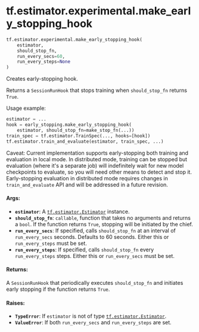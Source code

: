 <div itemscope itemtype="http://developers.google.com/ReferenceObject">
<meta itemprop="name" content="tf.estimator.experimental.make_early_stopping_hook" />
<meta itemprop="path" content="Stable" />
</div>

# tf.estimator.experimental.make_early_stopping_hook

``` python
tf.estimator.experimental.make_early_stopping_hook(
    estimator,
    should_stop_fn,
    run_every_secs=60,
    run_every_steps=None
)
```

Creates early-stopping hook.

Returns a `SessionRunHook` that stops training when `should_stop_fn` returns
`True`.

Usage example:

```python
estimator = ...
hook = early_stopping.make_early_stopping_hook(
    estimator, should_stop_fn=make_stop_fn(...))
train_spec = tf.estimator.TrainSpec(..., hooks=[hook])
tf.estimator.train_and_evaluate(estimator, train_spec, ...)
```

Caveat: Current implementation supports early-stopping both training and
evaluation in local mode. In distributed mode, training can be stopped but
evaluation (where it's a separate job) will indefinitely wait for new model
checkpoints to evaluate, so you will need other means to detect and stop it.
Early-stopping evaluation in distributed mode requires changes in
`train_and_evaluate` API and will be addressed in a future revision.

#### Args:

* <b>`estimator`</b>: A <a href="../../../tf/estimator/Estimator.md"><code>tf.estimator.Estimator</code></a> instance.
* <b>`should_stop_fn`</b>: `callable`, function that takes no arguments and returns a
    `bool`. If the function returns `True`, stopping will be initiated by the
    chief.
* <b>`run_every_secs`</b>: If specified, calls `should_stop_fn` at an interval of
    `run_every_secs` seconds. Defaults to 60 seconds. Either this or
    `run_every_steps` must be set.
* <b>`run_every_steps`</b>: If specified, calls `should_stop_fn` every
    `run_every_steps` steps. Either this or `run_every_secs` must be set.


#### Returns:

A `SessionRunHook` that periodically executes `should_stop_fn` and initiates
early stopping if the function returns `True`.


#### Raises:

* <b>`TypeError`</b>: If `estimator` is not of type <a href="../../../tf/estimator/Estimator.md"><code>tf.estimator.Estimator</code></a>.
* <b>`ValueError`</b>: If both `run_every_secs` and `run_every_steps` are set.